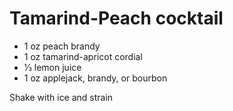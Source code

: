 Tamarind-Peach cocktail
=======================

- 1 oz peach brandy
- 1 oz tamarind-apricot cordial
- 1⁄3 lemon juice
- 1 oz applejack, brandy, or bourbon

Shake with ice and strain